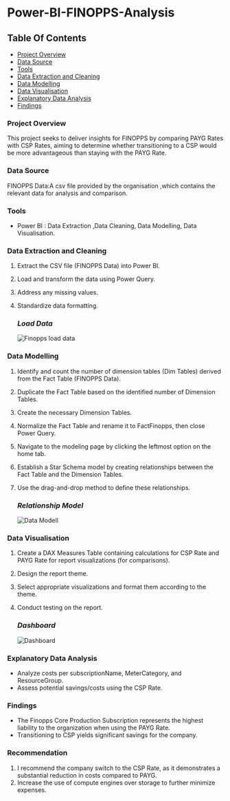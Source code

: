# Power-BI-FINOPPS-Analysis

## Table Of Contents

- [ Project Overview ](#Project-Overview)
- [ Data Source ](#Data-Source)
- [ Tools ](#Tools)
- [ Data Extraction and Cleaning ](#Data-Extraction-and-Cleaning)
- [ Data Modelling ](#Data-Modelling)
- [ Data Visualisation ](#Data-Visualisation)
- [ Explanatory Data Analysis](#Explanatory-Data-Analysis)
- [ Findings ](#Findings)

### Project Overview

This project seeks to deliver insights for FINOPPS by comparing PAYG Rates with CSP Rates, aiming to determine whether transitioning to a CSP would be more advantageous than staying with the PAYG Rate.


### Data Source
FINOPPS Data:A csv file provided by the organisation ,which contains the relevant data for analysis and comparison.

### Tools
- Power BI : Data Extraction ,Data Cleaning, Data Modelling, Data Visualisation.


### Data Extraction and Cleaning
1. Extract the CSV file (FINOPPS Data) into Power BI.
2. Load and transform the data using Power Query.
3. Address any missing values.
4. Standardize data formatting.

   ### *Load Data*
   ![Finopps load data](https://github.com/user-attachments/assets/13e83892-2591-4f10-9066-35149235150a)

### Data Modelling
1. Identify and count the number of dimension tables (Dim Tables) derived from the Fact Table (FINOPPS Data).
2. Duplicate the Fact Table based on the identified number of Dimension Tables.
3. Create the necessary Dimension Tables.
4. Normalize the Fact Table and rename it to FactFinopps, then close Power Query.
5. Navigate to the modeling page by clicking the leftmost option on the home tab.
6. Establish a Star Schema model by creating relationships between the Fact Table and the Dimension Tables.
7. Use the drag-and-drop method to define these relationships.

   ### *Relationship Model*
   ![Data Modell](https://github.com/user-attachments/assets/c8fd18c2-11f5-40ce-b99a-eaa90759b33b)

### Data Visualisation
1. Create a DAX Measures Table containing calculations for CSP Rate and PAYG Rate for report visualizations (for comparisons).
2. Design the report theme.
3. Select appropriate visualizations and format them according to the theme.
4. Conduct testing on the report.

   ### *Dashboard*
   
   ![Dashboard](https://github.com/user-attachments/assets/c313c44b-6c68-4960-9160-13634599ab6a)



### Explanatory Data Analysis
- Analyze costs per subscriptionName, MeterCategory, and ResourceGroup.
- Assess potential savings/costs using the CSP Rate.

### Findings
- The Finopps Core Production Subscription represents the highest liability to the organization when using the PAYG Rate.
- Transitioning to CSP yields significant savings for the company.

### Recommendation
1. I recommend the company switch to the CSP Rate, as it demonstrates a substantial reduction in costs compared to PAYG.
2. Increase the use of compute engines over storage to further minimize expenses.
